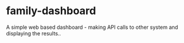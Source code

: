 # family-dashboard
A simple web based dashboard - making API calls to other system and displaying the results..
